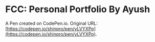 #  FCC: Personal Portfolio By Ayush

A Pen created on CodePen.io. Original URL: [https://codepen.io/shinpro/pen/yLVYXPp](https://codepen.io/shinpro/pen/yLVYXPp).


